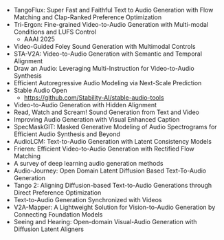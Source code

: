 - TangoFlux: Super Fast and Faithful Text to Audio Generation with Flow Matching and Clap-Ranked Preference Optimization
- Tri-Ergon: Fine-grained Video-to-Audio Generation with Multi-modal Conditions and LUFS Control
  - AAAI 2025
- Video-Guided Foley Sound Generation with Multimodal Controls
- STA-V2A: Video-to-Audio Generation with Semantic and Temporal Alignment
- Draw an Audio: Leveraging Multi-Instruction for Video-to-Audio Synthesis
- Efficient Autoregressive Audio Modeling via Next-Scale Prediction
- Stable Audio Open
  - https://github.com/Stability-AI/stable-audio-tools
- Video-to-Audio Generation with Hidden Alignment
- Read, Watch and Scream! Sound Generation from Text and Video
- Improving Audio Generation with Visual Enhanced Caption
- SpecMaskGIT: Masked Generative Modeling of Audio Spectrograms for Efficient Audio Synthesis and Beyond
- AudioLCM: Text-to-Audio Generation with Latent Consistency Models
- Frieren: Efficient Video-to-Audio Generation with Rectified Flow Matching
- A survey of deep learning audio generation methods
- Audio-Journey: Open Domain Latent Diffusion Based Text-To-Audio Generation
- Tango 2: Aligning Diffusion-based Text-to-Audio Generations through Direct Preference Optimization
- Text-to-Audio Generation Synchronized with Videos
- V2A-Mapper: A Lightweight Solution for Vision-to-Audio Generation by Connecting Foundation Models
- Seeing and Hearing: Open-domain Visual-Audio Generation with Diffusion Latent Aligners
